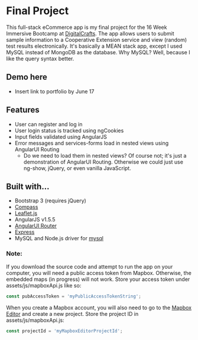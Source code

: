 # Final Project

This full-stack eCommerce app is my final project for the 16 Week Immersive Bootcamp at [DigitalCrafts](http://digitalcrafts.com). The app allows users to submit sample information to a Cooperative Extension service and view (random) test results electronically. It's basically a MEAN stack app, except I used MySQL instead of MongoDB as the database. Why MySQL? Well, because I like the query syntax better.

## Demo here
* Insert link to portfolio by June 17

## Features
* User can register and log in
* User login status is tracked using ngCookies
* Input fields validated using AngularJS
* Error messages and services-forms load in nested views using AngularUI Routing
	- Do we need to load them in nested views? Of course not; it's just a demonstration of AngularUI Routing. Otherwise we could just use ng-show, jQuery, or even vanilla JavaScript.

## Built with...
* Bootstrap 3 (requires jQuery)
* [Compass](http://compass-style.org/)
* [Leaflet.js](http://leafletjs.com/)
* AngularJS v1.5.5
* [AngularUI Router](https://github.com/angular-ui/ui-router)
* [Express](http://expressjs.com/)
* MySQL and Node.js driver for [mysql](https://www.npmjs.com/package/mysql)

### Note:
If you download the source code and attempt to run the app on your computer, you will need a public access token from Mapbox. Otherwise, the embedded maps (in progress) will not work. Store your access token under assets/js/mapboxApi.js like so:
```javascript
const pubAccessToken = 'myPublicAccessTokenString';
```
When you create a Mapbox account, you will also need to go to the [Mapbox Editor](https://www.mapbox.com/studio/classic/projects/) and create a new project. Store the project ID in assets/js/mapboxApi.js:
```javascript
const projectId = 'myMapboxEditorProjectId';
```